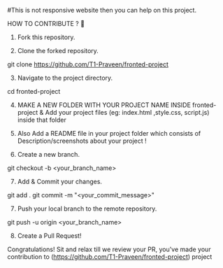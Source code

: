 #This is not responsive website then you can help on this project.


HOW TO CONTRIBUTE ? 👷

1. Fork this repository.

2. Clone the forked repository.

git clone https://github.com/T1-Praveen/fronted-project

3. Navigate to the project directory.

cd fronted-project

4. MAKE A NEW FOLDER WITH YOUR PROJECT NAME INSIDE fronted-project & Add your project files (eg: index.html ,style.css, script.js) inside that folder

5. Also Add a README file in your project folder which consists of Description/screenshots about your project !

6. Create a new branch.

git checkout -b <your_branch_name>

7. Add & Commit your changes.

  git add .
  git commit -m "<your_commit_message>"

7. Push your local branch to the remote repository.

git push -u origin <your_branch_name>

8. Create a Pull Request!

Congratulations! Sit and relax till we review your PR, you've made your contribution to (https://github.com/T1-Praveen/fronted-project) project
